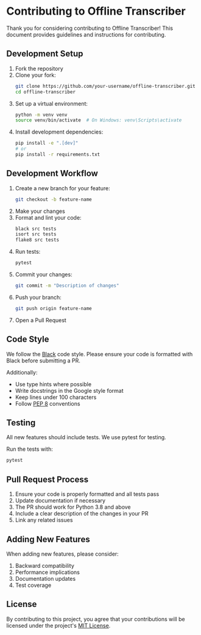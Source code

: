 # Contributing to Offline Transcriber

Thank you for considering contributing to Offline Transcriber! This document provides guidelines and instructions for contributing.

## Development Setup

1. Fork the repository
2. Clone your fork:
   ```bash
   git clone https://github.com/your-username/offline-transcriber.git
   cd offline-transcriber
   ```
3. Set up a virtual environment:
   ```bash
   python -m venv venv
   source venv/bin/activate  # On Windows: venv\Scripts\activate
   ```
4. Install development dependencies:
   ```bash
   pip install -e ".[dev]"
   # or
   pip install -r requirements.txt
   ```

## Development Workflow

1. Create a new branch for your feature:
   ```bash
   git checkout -b feature-name
   ```
2. Make your changes
3. Format and lint your code:
   ```bash
   black src tests
   isort src tests
   flake8 src tests
   ```
4. Run tests:
   ```bash
   pytest
   ```
5. Commit your changes:
   ```bash
   git commit -m "Description of changes"
   ```
6. Push your branch:
   ```bash
   git push origin feature-name
   ```
7. Open a Pull Request

## Code Style

We follow the [Black](https://github.com/psf/black) code style. Please ensure your code is formatted with Black before submitting a PR.

Additionally:
- Use type hints where possible
- Write docstrings in the Google style format
- Keep lines under 100 characters
- Follow [PEP 8](https://www.python.org/dev/peps/pep-0008/) conventions

## Testing

All new features should include tests. We use pytest for testing.

Run the tests with:
```bash
pytest
```

## Pull Request Process

1. Ensure your code is properly formatted and all tests pass
2. Update documentation if necessary
3. The PR should work for Python 3.8 and above
4. Include a clear description of the changes in your PR
5. Link any related issues

## Adding New Features

When adding new features, please consider:

1. Backward compatibility
2. Performance implications
3. Documentation updates
4. Test coverage

## License

By contributing to this project, you agree that your contributions will be licensed under the project's [MIT License](LICENSE). 